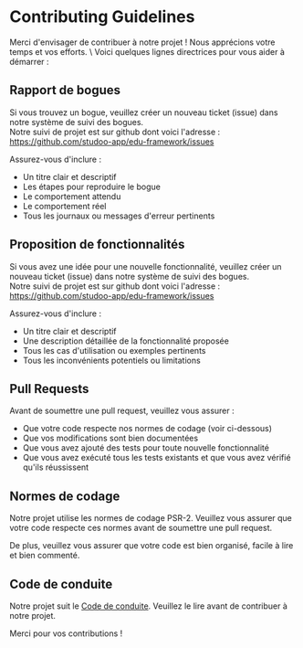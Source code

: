 Contributing Guidelines
=========================================

Merci d'envisager de contribuer à notre projet ! Nous apprécions votre temps et vos efforts. \ 
Voici quelques lignes directrices pour vous aider à démarrer :

Rapport de bogues
----------------

Si vous trouvez un bogue, veuillez créer un nouveau ticket (issue) dans notre système de suivi des bogues. \
Notre suivi de projet est sur github dont voici l'adresse : https://github.com/studoo-app/edu-framework/issues

Assurez-vous d'inclure :

* Un titre clair et descriptif
* Les étapes pour reproduire le bogue
* Le comportement attendu
* Le comportement réel
* Tous les journaux ou messages d'erreur pertinents

Proposition de fonctionnalités
-----------------------------

Si vous avez une idée pour une nouvelle fonctionnalité, veuillez créer un nouveau ticket (issue) dans notre système de suivi des bogues. \
Notre suivi de projet est sur github dont voici l'adresse : https://github.com/studoo-app/edu-framework/issues

Assurez-vous d'inclure :
* Un titre clair et descriptif
* Une description détaillée de la fonctionnalité proposée
* Tous les cas d'utilisation ou exemples pertinents
* Tous les inconvénients potentiels ou limitations

Pull Requests
-------------

Avant de soumettre une pull request, veuillez vous assurer :

* Que votre code respecte nos normes de codage (voir ci-dessous)
* Que vos modifications sont bien documentées
* Que vous avez ajouté des tests pour toute nouvelle fonctionnalité
* Que vous avez exécuté tous les tests existants et que vous avez vérifié qu'ils réussissent
  
Normes de codage
----------------

Notre projet utilise les normes de codage PSR-2. Veuillez vous assurer que votre code respecte ces normes avant de soumettre une pull request.

De plus, veuillez vous assurer que votre code est bien organisé, facile à lire et bien commenté.

Code de conduite
----------------

Notre projet suit le [Code de conduite](CODE\_OF\_CONDUCT.md). Veuillez le lire avant de contribuer à notre projet.

Merci pour vos contributions !
